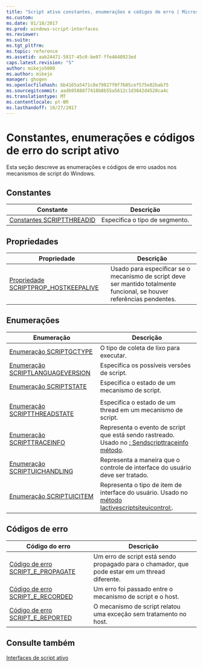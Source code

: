 ```yaml
---
title: "Script ativo constantes, enumerações e códigos de erro | Microsoft Docs"
ms.custom: 
ms.date: 01/18/2017
ms.prod: windows-script-interfaces
ms.reviewer: 
ms.suite: 
ms.tgt_pltfrm: 
ms.topic: reference
ms.assetid: aab24471-5817-45c0-be07-ffe4648923ed
caps.latest.revision: "5"
author: mikejo5000
ms.author: mikejo
manager: ghogen
ms.openlocfilehash: bb4165a5471c8e79827f0f7605cef575e82bab75
ms.sourcegitcommit: aadb9588877418b8b55a5612c1d3842d4520ca4c
ms.translationtype: MT
ms.contentlocale: pt-BR
ms.lasthandoff: 10/27/2017
---
```

# <a name="active-script-constants-enumerations-and-error-codes"></a>Constantes, enumerações e códigos de erro do script ativo
Esta seção descreve as enumerações e códigos de erro usados nos mecanismos de script do Windows.  
  
## <a name="constants"></a>Constantes  
  
|Constante|Descrição|  
|--------------|-----------------|  
|[Constantes SCRIPTTHREADID](../../winscript/reference/scriptthreadid-constants.md)|Especifica o tipo de segmento.|  
  
## <a name="properties"></a>Propriedades  
  
|Propriedade|Descrição|  
|--------------|-----------------|  
|[Propriedade SCRIPTPROP_HOSTKEEPALIVE](../../winscript/reference/scriptprop-hostkeepalive-property.md)|Usado para especificar se o mecanismo de script deve ser mantido totalmente funcional, se houver referências pendentes.|  
  
## <a name="enumerations"></a>Enumerações  
  
|Enumeração|Descrição|  
|-----------------|-----------------|  
|[Enumeração SCRIPTGCTYPE](../../winscript/reference/scriptgctype-enumeration.md)|O tipo de coleta de lixo para executar.|  
|[Enumeração SCRIPTLANGUAGEVERSION](../../winscript/reference/scriptlanguageversion-enumeration.md)|Especifica os possíveis versões de script.|  
|[Enumeração SCRIPTSTATE](../../winscript/reference/scriptstate-enumeration.md)|Especifica o estado de um mecanismo de script.|  
|||  
|[Enumeração SCRIPTTHREADSTATE](../../winscript/reference/scriptthreadstate-enumeration.md)|Especifica o estado de um thread em um mecanismo de script.|  
|[Enumeração SCRIPTTRACEINFO](../../winscript/reference/scripttraceinfo-enumeration.md)|Representa o evento de script que está sendo rastreado. Usado no [: Sendscripttraceinfo método](../../winscript/reference/iactivescriptsitetraceinfo-sendscripttraceinfo-method.md).|  
|[Enumeração SCRIPTUICHANDLING](../../winscript/reference/scriptuichandling-enumeration.md)|Representa a maneira que o controle de interface do usuário deve ser tratado.|  
|[Enumeração SCRIPTUICITEM](../../winscript/reference/scriptuicitem-enumeration.md)|Representa o tipo de item de interface do usuário. Usado no [método Iactivescriptsiteuicontrol:](../../winscript/reference/iactivescriptsiteuicontrol-getuibehavior-method.md).|  
  
## <a name="error-codes"></a>Códigos de erro  
  
|Código do erro|Descrição|  
|----------------|-----------------|  
|[Código de erro SCRIPT_E_PROPAGATE](../../winscript/reference/script-e-propagate-error-code.md)|Um erro de script está sendo propagado para o chamador, que pode estar em um thread diferente.|  
|[Código de erro SCRIPT_E_RECORDED](../../winscript/reference/script-e-recorded-error-code.md)|Um erro foi passado entre o mecanismo de script e o host.|  
|[Código de erro SCRIPT_E_REPORTED](../../winscript/reference/script-e-reported-error-code.md)|O mecanismo de script relatou uma exceção sem tratamento no host.|  
  
## <a name="see-also"></a>Consulte também  
 [Interfaces de script ativo](../../winscript/reference/active-script-interfaces.md)